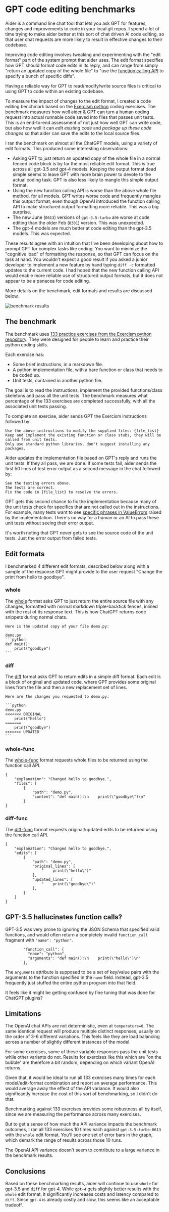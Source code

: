 
# GPT code editing benchmarks

Aider is a command line chat tool that lets you ask GPT for features, changes and
improvements to code in your local git repos.
I spend a lot of time trying to make aider better at this sort of chat driven AI code editing,
so that user chat requests are more likely to result in effective changes to their codebase.

Improving code editing involves tweaking and experimenting with 
the "edit format" part of the system prompt that aider uses.
The edit format specifies how GPT should format code edits in its reply,
and can range from simply "return an updated copy of the whole file" to
"use the 
[function calling API](https://openai.com/blog/function-calling-and-other-api-updates)
to specify a bunch of specific diffs".

Having a reliable way for GPT to read/modify/write source files is critical to
using GPT to code within an existing codebase.

To measure the impact of changes to the edit format,
I created a code editing benchmark based on the
[Exercism python](https://github.com/exercism/python)
coding exercises.
The benchmark measures how well aider & GPT can turn
a human coding request into
actual runnable code saved into files that passes unit tests.
This is an end-to-end assessment
of not just how well GPT can write code, but also how well it
can *edit existing code* and
*package up these code changes*
so that aider can save the edits to the
local source files.

I ran the benchmark
on almost all the ChatGPT models, using a variety of edit formats.
This produced some interesting observations:

  - Asking GPT to just return an updated copy of the whole file in a normal fenced code block is by far the most reliable edit format. This is true across all gpt-3.5 and gpt-4 models. Keeping the output format dead simple seems to leave GPT with more brain power to devote to the actual coding task. GPT is also less likely to mangle this simple output format.
  - Using the new function calling API is worse than the above whole file method, for all models. GPT writes worse code and frequently mangles this output format, even though OpenAI introduced the function calling API to make structured output formatting more reliable. This was a big surprise.
  - The new June (`0613`) versions of `gpt-3.5-turbo` are worse at code editing than the older Feb (`0301`) version. This was unexpected.
  - The gpt-4 models are much better at code editing than the gpt-3.5 models. This was expected.

These results agree with an intuition that I've been
developing about how to prompt GPT for complex tasks like coding.
You want to minimize the "cognitive load" of formatting the response, so that
GPT can focus on the task at hand.
You wouldn't expect a good result if you asked a junior developer to
implement a new feature by hand typing `diff -c` formatted updates to the current code.
I had hoped that the new function calling API would enable more reliable use of
structured output formats, but it does not appear to be a panacea
for code editing.

More details on the benchmark, edit formats and results are discussed below.

![benchmark results](../assets/benchmarks.svg)

## The benchmark

The benchmark uses 
[133 practice exercises from the Exercism python repository](https://github.com/exercism/python/tree/main/exercises/practice).
They were designed for people to learn and practice
their python coding skills.

Each exercise has:

  - Some brief instructions, in a markdown file.
  - A python implementation file, with a bare function or class that needs to be coded up.
  - Unit tests, contained in another python file.

The goal is to read the instructions, implement the provided functions/class skeletons
and pass all the unit tests. The benchmark measures what percentage of
the 133 exercises are completed successfully, with all the associated unit tests passing.

To complete an exercise, aider sends GPT the Exercism instructions followed by:

```
Use the above instructions to modify the supplied files: {file_list}
Keep and implement the existing function or class stubs, they will be called from unit tests.
Only use standard python libraries, don't suggest installing any packages.
```

Aider updates the implementation file based on GPT's reply and runs the unit tests.
If they all pass, we are done. If some tests fail, aider sends
the first 50 lines of test error output as a second message in the chat followed by:

```
See the testing errors above.
The tests are correct.
Fix the code in {file_list} to resolve the errors.
```

GPT gets this second chance to fix the implementation because
many of the unit tests check for specifics that are not
called out in the instructions.
For example, many tests want to see
[specific phrases in ValueErrors](https://github.com/exercism/python/blob/f6caa44faa8fb7d0de9a54ddb5c6183e027429c6/exercises/practice/queen-attack/queen_attack_test.py#L31)
raised by
the implementation.
There's no way for a human or an AI
to pass these unit tests
without seeing their error output.

It's worth noting that GPT never gets to see the source code of the unit tests.
Just the error output from failed tests.

## Edit formats

I benchmarked 4 different edit formats,
described below along with a sample of the response GPT might provide to the user request
"Change the print from hello to goodbye".

### whole

The
[whole](https://github.com/paul-gauthier/aider/blob/main/aider/coders/wholefile_prompts.py)
format asks GPT to just return the entire source file with any changes, formatted with normal markdown triple-backtick fences, inlined with the rest of its response text. This is how ChatGPT returns code snippets during normal chats.

````
Here is the updated copy of your file demo.py:

demo.py
```python
def main():
    print("goodbye")
```
````

### diff

The [diff](https://github.com/paul-gauthier/aider/blob/main/aider/coders/editblock_prompts.py)
format asks GPT to return edits in a simple diff format.
Each edit is a block of original and updated code, where GPT provides some original lines from the file and then a new replacement set of lines.

````
Here are the changes you requested to demo.py:

```python
demo.py
<<<<<<< ORIGINAL
    print("hello")
=======
    print("goodbye")
>>>>>>> UPDATED
```
````

### whole-func

The [whole-func](https://github.com/paul-gauthier/aider/blob/main/aider/coders/wholefile_func_coder.py) format requests whole files to be returned using the function call API.


```
{
    "explanation": "Changed hello to goodbye.",
    "files": [
        {
            "path": "demo.py",
            "content": "def main():\n    print(\"goodbye\")\n"
        }
}
```

### diff-func

The
[diff-func](https://github.com/paul-gauthier/aider/blob/main/aider/coders/editblock_func_coder.py)
format requests original/updated edits to be returned using the function call API.

```
{
    "explanation": "Changed hello to goodbye.",
    "edits": [
        {
            "path": "demo.py",
            "original_lines": [
                "    print(\"hello\")"
            ],
            "updated_lines": [
                "    print(\"goodbye\")"
            ],
        }
    ]
}       
```

## GPT-3.5 hallucinates function calls?

GPT-3.5 was very prone to ignoring the JSON Schema that specified valid functions,
and would often return a completely invalid `function_call` fragment with `"name": "python"`.

```
        "function_call": {
          "name": "python",
          "arguments": "def main():\n    print(\"hello\")\n"
        },
```

The `arguments` attribute is supposed to be a set of key/value pairs
with the arguments to the function specified in the `name` field.
Instead, gpt-3.5 frequently just stuffed the entire python
program into that field.

It feels like it might be getting confused by fine tuning that was done for ChatGPT plugins?

## Limitations

The OpenAI chat APIs are not deterministic, even at `temperature=0`.
The same identical request will produce multiple distinct responses,
usually on the order of 3-6 different variations. This feels
like they are load balancing across a number of slightly different
instances of the model.

For some exercises, some of these variable responses pass the unit tests while
other variants do not. Results for exercises like this which are
"on the bubble" 
are therefore a bit random, depending on which variant OpenAI returns.

Given that, it would be ideal to run all 133 exercises many times for each
model/edit-format combination and report an average performance.
This would average away the effect of the API variance.
It would also significantly increase the cost of this sort of benchmarking,
so I didn't do that.

Benchmarking against 133 exercises provides some robustness all by itself, since
we are measuring the performance across many exercises.

But to get a sense of how much the API variance impacts the benchmark outcomes,
I ran all 133 exercises 10 times each
against `gpt-3.5-turbo-0613` with the `whole` edit format.
You'll see one set of error bars in the graph, which demark
the range of results across those 10 runs.

The OpenAI API variance doesn't seem to
contribute to a large variance in the benchmark results.

## Conclusions

Based on these benchmarking results, aider will continue to use
`whole` for gpt-3.5 and `diff` for gpt-4.
While `gpt-4` gets slightly better results with the `whole` edit format,
it significantly increases costs and latency compared to `diff`.
Since `gpt-4` is already costly and slow, this seems like an acceptable
tradeoff.


